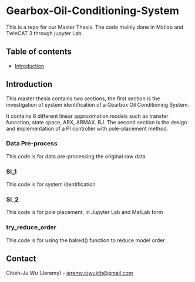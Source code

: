 # Gearbox-Oil-Conditioning-System
This is a repo for our Master Thesis. The code mainly done in Matlab and TwinCAT 3 through jupyter Lab.


## Table of contents

<!--ts-->
   * [Introduction](#Introduction)

<!--te-->

<!-- ABOUT THE PROJECT -->
## Introduction
This master thesis contains two sections, the first section is the investigation of system identification of a Gearbox Oil Conditioning System.

It contains 6 different linear approximation models such as transfer funcction, state space, ARX, ARMAX. BJ. The second section is the design and implementation of a PI controller with pole-placement method.


### Data Pre-process
This code is for data pre-processing the original raw data

### SI_1
This code is for system identification

### SI_2
This code is for pole placement, in Jupyter Lab and MatLab form

### try_reduce_order
This code is for using the balred() function to reduce model order


<!-- CONTACT -->
## Contact

Chieh-Ju Wu (Jeremy) - jeremy.cjwukth@gmail.com
